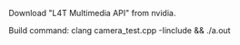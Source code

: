 Download "L4T Multimedia API" from nvidia.

Build command:
clang camera_test.cpp -Iinclude && ./a.out

